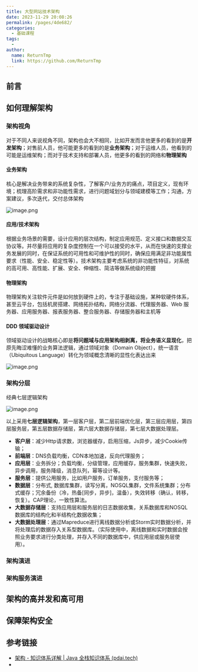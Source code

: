 ```yaml
---
title: 大型网站技术架构
date: 2023-11-29 20:08:26
permalink: /pages/4de682/
categories:
  - 基础课程
tags:
  - 
author: 
  name: ReturnTmp
  link: https://github.com/ReturnTmp
---
```


## 前言


## 如何理解架构

### 架构视角

对于不同人来说视角不同，架构也会大不相同，比如开发而言他更多的看到的是**开发架构**；对售前人员，他可能更多的看到的是**业务架构**；对于运维人员，他看到的可能是运维架构；而对于技术支持和部署人员，他更多的看到的网络和**物理架构**

#### 业务架构

核心是解决业务带来的系统复杂性，了解客户/业务方的痛点，项目定义，现有环境；梳理高阶需求和非功能性需求，进行问题域划分与领域建模等工作；沟通，方案建议，多次迭代，交付总体架构

![image.png](https://cdn.jsdelivr.net/gh/Returntmp/blog-image@main/blog/202311292038062.png)


#### 应用/技术架构

根据业务场景的需要，设计应用的层次结构，制定应用规范、定义接口和数据交互协议等。并尽量将应用的复杂度控制在一个可以接受的水平，从而在快速的支撑业务发展的同时，在保证系统的可用性和可维护性的同时，确保应用满足非功能属性要求（性能、安全、稳定性等）。技术架构主要考虑系统的非功能性特征，对系统的高可用、高性能、扩展、安全、伸缩性、简洁等做系统级的把握

#### 物理架构

物理架构关注软件元件是如何放到硬件上的，专注于基础设施，某种软硬件体系，甚至云平台，包括机房搭建、网络拓扑结构，网络分流器、代理服务器、Web 服务器、应用服务器、报表服务器、整合服务器、存储服务器和主机等

#### DDD 领域驱动设计

领域驱动设计的战略核心即是**将问题域与应用架构相剥离，将业务语义显现化**，把原先晦涩难懂的业务算法逻辑，通过领域对象（Domain Object），统一语言（Ubiquitous Language）转化为领域概念清晰的显性化表达出来

![image.png](https://cdn.jsdelivr.net/gh/Returntmp/blog-image@main/blog/202311292048175.png)





### 架构分层

经典七层逻辑架构

![image.png](https://cdn.jsdelivr.net/gh/Returntmp/blog-image@main/blog/202311292050576.png)

以上采用**七层逻辑架构**，第一层客户层，第二层前端优化层，第三层应用层，第四层服务层，第五层数据存储层，第六层大数据存储层，第七层大数据处理层。

- **客户层**：减少Http请求数，浏览器缓存，启用压缩，Js异步，减少Cookie传输；
- **前端层**：DNS负载均衡，CDN本地加速，反向代理服务；
- **应用层**：业务拆分；负载均衡，分级管理，应用缓存，服务集群，快速失败，异步调用，服务降级，消息队列，幂等设计等。
- **服务层**：提供公用服务，比如用户服务，订单服务，支付服务等；
- **数据层**：分布式, 数据库集群，读写分离，NOSQL集群，文件系统集群；分布式缓存；冗余备份（冷，热备[同步，异步]，温备），失效转移（确认，转移，恢复）。CAP理论，一致性算法。
- **大数据存储层**：支持应用层和服务层的日志数据收集，关系数据库和NOSQL数据库的结构化和半结构化数据收集；
- **大数据处理层**：通过Mapreduce进行离线数据分析或Storm实时数据分析，并将处理后的数据存入关系型数据库。（实际使用中，离线数据和实时数据会按照业务要求进行分类处理，并存入不同的数据库中，供应用层或服务层使用）。



### 架构演进


### 架构服务演进


## 架构的高并发和高可用


## 保障架构安全


## 参考链接

- [架构 - 知识体系详解 | Java 全栈知识体系 (pdai.tech)](https://pdai.tech/md/arch/arch-x-overview.html)
- 




